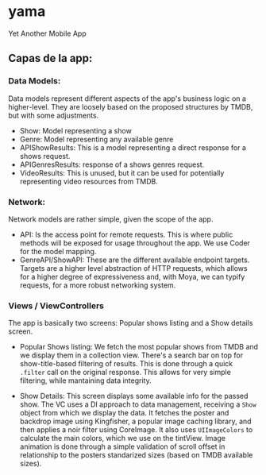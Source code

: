 # yama
Yet Another Mobile App

## Capas de la app:


### Data Models:

Data models represent different aspects of the app's business logic on a higher-level. They are loosely based on the proposed structures by TMDB, but with some adjustments.

- Show: Model representing a show
- Genre: Model representing any available genre
- APIShowResults: This is a model representing a direct response for a shows request.
- APIGenresResults: response of a shows genres request.
- VideoResults: This is unused, but it can be used for potentially representing video resources from TMDB.

### Network:

Network models are rather simple, given the scope of the app.
 
- API: Is the access point for remote requests. This is where public methods will be exposed for usage throughout the app. We use Coder for the model mapping.
- GenreAPI/ShowAPI: These are the different available endpoint targets. Targets are a higher level abstraction of HTTP requests, which allows for a higher degree of expressiveness and, with Moya, we can typify requests, for a more robust networking system.

### Views / ViewControllers

The app is basically two screens: Popular shows listing and a Show details screen.

- Popular Shows listing: We fetch the most popular shows from TMDB and we display them in a collection view. There's a search bar on top for show-title-based filtering of results. This is done through a quick `.filter` call on the original response. This allows for very simple filtering, while mantaining data integrity.

- Show Details: This screen displays some available info for the passed show. The VC uses a DI approach to data management, receiving a `Show` object from which we display the data. It fetches the poster and backdrop image using Kingfisher, a popular image caching library, and then applies a noir filter using CoreImage. It also uses `UIImageColors` to calculate the main colors, which we use on the tintView. Image animation is done through a simple validation of scroll offset in relationship to the posters standarized sizes (based on TMDB available sizes).
